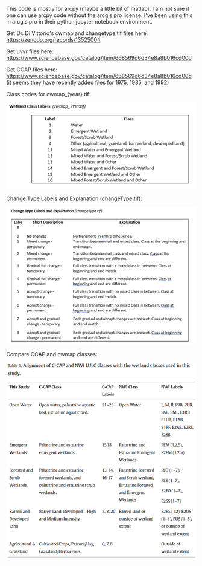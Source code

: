 This code is mostly for arcpy (maybe a little bit of matlab). I am not sure if one can use arcpy code without the arcgis pro license. I've been using this in arcgis pro in their python jupyter notebook environment. 

Get Dr. Di Vittorio's cwmap and changetype.tif files here: https://zenodo.org/records/13525004

Get uvvr files here: https://www.sciencebase.gov/catalog/item/668569d6d34e8a8b016cd00d

Get CCAP files here: https://www.sciencebase.gov/catalog/item/668569d6d34e8a8b016cd00d (it seems they have recently added files for 1975, 1985, and 1992)

Class codes for cwmap_{year}.tif:

![cwmapclasslabels](pictures/cwmapClassLabels.png)




Change Type Labels and Explanation (changeType.tif):

![changetypelabels](pictures/changeTypeLabels.png)


Compare CCAP and cwmap classes:

![ccap and cwmap class comparisons](CCAPandcwmapclasscomparisions.png)

